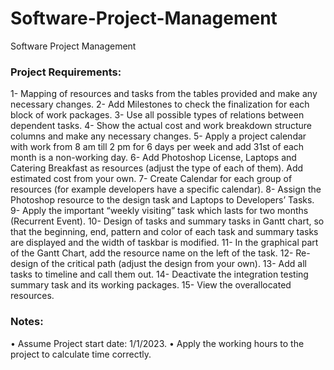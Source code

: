 # Software-Project-Management
Software Project Management

### Project Requirements:
1- Mapping of resources and tasks from the tables provided and make any necessary changes.
2- Add Milestones to check the finalization for each block of work packages.
3- Use all possible types of relations between dependent tasks.
4- Show the actual cost and work breakdown structure columns and make any necessary changes.
5- Apply a project calendar with work from 8 am till 2 pm for 6 days per week and add 31st of each month is a non-working day.
6- Add Photoshop License, Laptops and Catering Breakfast as resources (adjust the type of each of them). Add estimated cost from your own.
7- Create Calendar for each group of resources (for example developers have a specific calendar).
8- Assign the Photoshop resource to the design task and Laptops to Developers’ Tasks.
9- Apply the important “weekly visiting” task which lasts for two months (Recurrent Event).
10- Design of tasks and summary tasks in Gantt chart, so that the beginning, end, pattern and color of each task and summary tasks are displayed and the width of taskbar is modified.
11- In the graphical part of the Gantt Chart, add the resource name on the left of the task.
12- Re-design of the critical path (adjust the design from your own).
13- Add all tasks to timeline and call them out.
14- Deactivate the integration testing summary task and its working packages.
15- View the overallocated resources.

### Notes:
•	Assume Project start date: 1/1/2023.
•	Apply the working hours to the project to calculate time correctly.
